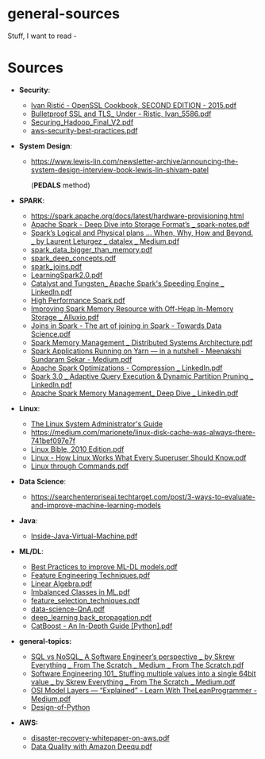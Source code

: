 # general-sources
Stuff, I want to read - 

# Sources

- **Security**:
  - [Ivan Ristić - OpenSSL Cookbook, SECOND EDITION - 2015.pdf](https://github.com/TheCodeCache/general-sources/files/7687512/Ivan.Ristic.-.OpenSSL.Cookbook.SECOND.EDITION.-.2015.pdf)
  - [Bulletproof SSL and TLS_ Under - Ristic, Ivan_5586.pdf](https://github.com/TheCodeCache/general-sources/files/7687517/Bulletproof.SSL.and.TLS_.Under.-.Ristic.Ivan_5586.pdf)
  - [Securing_Hadoop_Final_V2.pdf](https://github.com/TheCodeCache/general-sources/files/7637014/Securing_Hadoop_Final_V2.pdf)
  - [aws-security-best-practices.pdf](https://github.com/TheCodeCache/general-sources/files/7687625/aws-security-best-practices.pdf)



- **System Design**:  
  - https://www.lewis-lin.com/newsletter-archive/announcing-the-system-design-interview-book-lewis-lin-shivam-patel 
    
    (**PEDALS** method)

- **SPARK**:  
  - https://spark.apache.org/docs/latest/hardware-provisioning.html
  - [Apache Spark - Deep Dive into Storage Format’s _ spark-notes.pdf](https://github.com/TheCodeCache/general-sources/files/7616451/Apache.Spark.-.Deep.Dive.into.Storage.Format.s._.spark-notes.pdf)
  - [Spark’s Logical and Physical plans … When, Why, How and Beyond. _ by Laurent Leturgez _ datalex _ Medium.pdf](https://github.com/TheCodeCache/general-sources/files/7616485/Spark.s.Logical.and.Physical.plans.When.Why.How.and.Beyond._.by.Laurent.Leturgez._.datalex._.Medium.pdf)
  - [spark_data_bigger_than_memory.pdf](https://github.com/TheCodeCache/general-sources/files/7616503/spark_data_bigger_than_memory.pdf)
  - [spark_deep_concepts.pdf](https://github.com/TheCodeCache/general-sources/files/7616520/spark_deep_concepts.pdf)
  - [spark_joins.pdf](https://github.com/TheCodeCache/general-sources/files/7616522/spark_joins.pdf)
  - [LearningSpark2.0.pdf](https://github.com/TheCodeCache/general-sources/files/7616536/LearningSpark2.0.pdf)
  - [Catalyst and Tungsten_ Apache Spark's Speeding Engine _ LinkedIn.pdf](https://github.com/TheCodeCache/general-sources/files/7616669/Catalyst.and.Tungsten_.Apache.Spark.s.Speeding.Engine._.LinkedIn.pdf)
  - [High Performance Spark.pdf](https://github.com/TheCodeCache/general-sources/files/7617347/High.Performance.Spark.pdf)
  - [Improving Spark Memory Resource with Off-Heap In-Memory Storage _ Alluxio.pdf](https://github.com/TheCodeCache/general-sources/files/7617299/Improving.Spark.Memory.Resource.with.Off-Heap.In-Memory.Storage._.Alluxio.pdf)
  - [Joins in Spark - The art of joining in Spark - Towards Data Science.pdf](https://github.com/TheCodeCache/general-sources/files/7617326/Joins.in.Spark.-.The.art.of.joining.in.Spark.-.Towards.Data.Science.pdf)
  - [Spark Memory Management _ Distributed Systems Architecture.pdf](https://github.com/TheCodeCache/general-sources/files/7617328/Spark.Memory.Management._.Distributed.Systems.Architecture.pdf)
  - [Spark Applications Running on Yarn — in a nutshell - Meenakshi Sundaram Sekar - Medium.pdf](https://github.com/TheCodeCache/general-sources/files/7617330/Spark.Applications.Running.on.Yarn.in.a.nutshell.-.Meenakshi.Sundaram.Sekar.-.Medium.pdf)
  - [Apache Spark Optimizations - Compression _ LinkedIn.pdf](https://github.com/TheCodeCache/general-sources/files/7617371/Apache.Spark.Optimizations.-.Compression._.LinkedIn.pdf)
  - [Spark 3.0 _ Adaptive Query Execution & Dynamic Partition Pruning _ LinkedIn.pdf](https://github.com/TheCodeCache/general-sources/files/7617372/Spark.3.0._.Adaptive.Query.Execution.Dynamic.Partition.Pruning._.LinkedIn.pdf)
  - [Apache Spark Memory Management_ Deep Dive _ LinkedIn.pdf](https://github.com/TheCodeCache/general-sources/files/7617373/Apache.Spark.Memory.Management_.Deep.Dive._.LinkedIn.pdf)


- **Linux**:  
  - [The Linux System Administrator's Guide](https://tldp.org/LDP/sag/html/index.html)
  - https://medium.com/marionete/linux-disk-cache-was-always-there-741bef097e7f
  - [Linux Bible, 2010 Edition.pdf](https://github.com/TheCodeCache/general-sources/files/7617292/Linux.Bible.2010.Edition.pdf)
  - [Linux - How Linux Works What Every Superuser Should Know.pdf](https://github.com/TheCodeCache/general-sources/files/7617295/Linux.-.How.Linux.Works.What.Every.Superuser.Should.Know.pdf)
  - [Linux through Commands.pdf](https://github.com/TheCodeCache/general-sources/files/7617298/Linux.through.Commands.pdf)

- **Data Science**:  
  - https://searchenterpriseai.techtarget.com/post/3-ways-to-evaluate-and-improve-machine-learning-models

- **Java**:  
  - [Inside-Java-Virtual-Machine.pdf](https://github.com/TheCodeCache/general-sources/files/7613497/Inside-Java-Virtual-Machine.pdf)

- **ML/DL**:  
  - [Best Practices to improve ML-DL models.pdf](https://github.com/TheCodeCache/general-sources/files/7616490/Best.Practices.to.improve.ML-DL.models.pdf)
  - [Feature Engineering Techniques.pdf](https://github.com/TheCodeCache/general-sources/files/7616496/Feature.Engineering.Techniques.pdf)
  - [Linear Algebra.pdf](https://github.com/TheCodeCache/general-sources/files/7616497/Linear.Algebra.pdf)
  - [Imbalanced Classes in ML.pdf](https://github.com/TheCodeCache/general-sources/files/7616498/Imbalanced.Classes.in.ML.pdf)
  - [feature_selection_techniques.pdf](https://github.com/TheCodeCache/general-sources/files/7616499/feature_selection_techniques.pdf)
  - [data-science-QnA.pdf](https://github.com/TheCodeCache/general-sources/files/7616509/data-science-QnA.pdf)
  - [deep_learning back_propagation.pdf](https://github.com/TheCodeCache/general-sources/files/7616512/deep_learning.back_propagation.pdf)
  - [CatBoost - An In-Depth Guide [Python].pdf](https://github.com/TheCodeCache/general-sources/files/7616525/CatBoost.-.An.In-Depth.Guide.Python.pdf)


- **general-topics:**  
  - [SQL vs NoSQL_ A Software Engineer’s perspective _ by Skrew Everything _ From The Scratch _ Medium _ From The Scratch.pdf](https://github.com/TheCodeCache/general-sources/files/7616542/SQL.vs.NoSQL_.A.Software.Engineer.s.perspective._.by.Skrew.Everything._.From.The.Scratch._.Medium._.From.The.Scratch.pdf)
  - [Software Engineering 101_ Stuffing multiple values into a single 64bit value _ by Skrew Everything _ From The Scratch _ Medium.pdf](https://github.com/TheCodeCache/general-sources/files/7616544/Software.Engineering.101_.Stuffing.multiple.values.into.a.single.64bit.value._.by.Skrew.Everything._.From.The.Scratch._.Medium.pdf)
  - [OSI Model Layers — “Explained” - Learn With TheLeanProgrammer - Medium.pdf](https://github.com/TheCodeCache/general-sources/files/7617332/OSI.Model.Layers.Explained.-.Learn.With.TheLeanProgrammer.-.Medium.pdf)
  - [Design-of-Python](https://docs.python.org/3/contents.html)

- **AWS:**  
  - [disaster-recovery-whitepaper-on-aws.pdf](https://github.com/TheCodeCache/general-sources/files/7790862/disaster-recovery-whitepaper-on-aws.pdf)
  - [Data Quality with Amazon Deequ.pdf](https://github.com/TheCodeCache/general-sources/files/7790956/Data.Quality.with.Amazon.Deequ.pdf)



